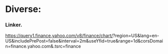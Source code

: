 # Diverse:

### Linker.
https://query1.finance.yahoo.com/v8/finance/chart/<AKSJE>?region=US&lang=en-US&includePrePost=false&interval=2m&useYfid=true&range=1d&corsDomain=finance.yahoo.com&.tsrc=finance